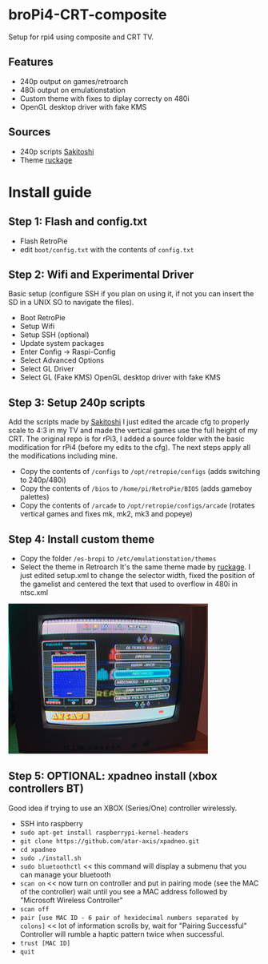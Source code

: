# broPi4-CRT-composite
 Setup for rpi4 using composite and CRT TV. 

## Features
- 240p output on games/retroarch
- 480i output on emulationstation
- Custom theme with fixes to diplay correcty on 480i
- OpenGL desktop driver with fake KMS

## Sources
- 240p scripts [Sakitoshi](https://github.com/Sakitoshi/retropie-crt-tvout)
- Theme [ruckage](https://github.com/ruckage/es-theme-snes-mini)

# Install guide

## Step 1: Flash and config.txt
- Flash RetroPie
- edit `boot/config.txt` with the contents of `config.txt`

## Step 2: Wifi and Experimental Driver
Basic setup (configure SSH if you plan on using it, if not you can insert the SD in a UNIX SO to navigate the files).
- Boot RetroPie
- Setup Wifi
- Setup SSH (optional)
- Update system packages
- Enter Config -> Raspi-Config
- Select Advanced Options
- Select GL Driver
- Select GL (Fake KMS) OpenGL desktop driver with fake KMS

## Step 3: Setup 240p scripts
Add the scripts made by [Sakitoshi](https://github.com/Sakitoshi/retropie-crt-tvout)
I just edited the arcade cfg to properly scale to 4:3 in my TV and made the vertical games use the full height of my CRT.
The original repo is for rPi3, I added a source folder with the basic modification for rPi4 (before my edits to the cfg). The next steps apply all the modifications including mine. 
- Copy the contents of `/configs` to `/opt/retropie/configs` (adds switching to 240p/480i)
- Copy the contents of `/bios` to `/home/pi/RetroPie/BIOS` (adds gameboy palettes)
- Copy the contents of `/arcade` to `/opt/retropie/configs/arcade` (rotates vertical games and fixes mk, mk2, mk3 and popeye)

## Step 4: Install custom theme
- Copy the folder `/es-bropi` to `/etc/emulationstation/themes`
- Select the theme in Retroarch
It's the same theme made by [ruckage](https://github.com/ruckage/es-theme-snes-mini).
I just edited setup.xml to change the selector width, fixed the position of the gamelist and centered the text that used to overflow in 480i in ntsc.xml
<img src="images/es-theme-fix.png" alt="Theme Fix 480i" height="300">

## Step 5: OPTIONAL: xpadneo install (xbox controllers BT)
Good idea if trying to use an XBOX (Series/One) controller wirelessly.
- SSH into raspberry
- `sudo apt-get install raspberrypi-kernel-headers`
- `git clone https://github.com/atar-axis/xpadneo.git`
- `cd xpadneo`
- `sudo ./install.sh`
- `sudo bluetoothctl` << this command will display a submenu that you can manage your bluetooth
- `scan on` << now turn on controller and put in pairing mode (see the MAC of the controller) wait until you see a MAC address followed by "Microsoft Wireless Controller"
- `scan off`
- `pair [use MAC ID - 6 pair of hexidecimal numbers separated by colons]` << lot of information scrolls by, wait for "Pairing Successful" Controller will rumble a haptic pattern twice when successful.
- `trust [MAC ID]`
- `quit`